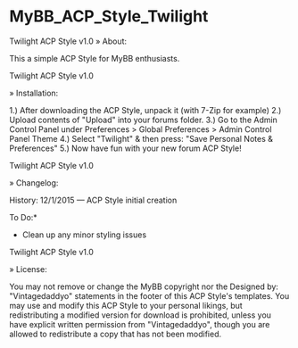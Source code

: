 # MyBB_ACP_Style_Twilight

Twilight ACP Style v1.0
» About:

This a simple ACP Style for MyBB enthusiasts.

Twilight ACP Style v1.0

» Installation:

1.) After downloading the ACP Style, unpack it (with 7-Zip for example)
2.) Upload contents of "Upload" into your forums folder.
3.) Go to the Admin Control Panel under Preferences > Global Preferences > Admin Control Panel Theme
4.) Select "Twilight" & then press: "Save Personal Notes & Preferences"
5.) Now have fun with your new forum ACP Style!

Twilight ACP Style v1.0

» Changelog:

History:
12/1/2015 — ACP Style initial creation

To Do:*
* Clean up any minor styling issues

Twilight ACP Style v1.0

» License:

You may not remove or change the MyBB copyright nor the Designed by: "Vintagedaddyo" statements in the footer of this ACP Style's templates. You may use and modify this ACP Style to your personal likings, but redistributing a modified version for download is prohibited, unless you have explicit written permission from "Vintagedaddyo", though you are allowed to redistribute a copy that has not been modified.

